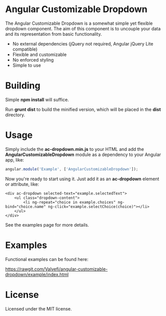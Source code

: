 # Angular Customizable Dropdown #

The Angular Customizable Dropdown is a somewhat simple yet flexible dropdown component. The aim of this component is to uncouple your data and its representation from basic functionality. 

+ No external dependencies (jQuery not required, Angular jQuery Lite compatible)
+ Flexible and customizable
+ No enforced styling
+ Simple to use

# Building #

Simple __npm install__ will suffice.

Run __grunt dist__ to build the minified version, which will be placed in the __dist__ directory.

# Usage #

Simply include the __ac-dropdown.min.js__ to your HTML and add the __AngularCustomizableDropdown__ module as a dependency to your Angular app, like:

```javascript
angular.module('Example', ['AngularCustomizableDropdown']);
```

Now you're ready to start using it. Just add it as an __ac-dropdown__ element or attribute, like:

```
<div ac-dropdown selected-text="example.selectedText">
    <ul class="dropdown-content">
        <li ng-repeat="choice in example.choices" ng-bind="choice.name" ng-click="example.selectChoice(choice)"></li>
    </ul>
</div>
```

See the examples page for more details.

# Examples #

Functional examples can be found here:

https://rawgit.com/Valvefi/angular-customizable-dropdown/example/index.html

# License #

Licensed under the MIT license.

